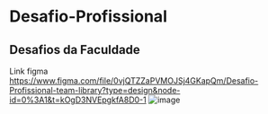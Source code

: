 # Desafio-Profissional
## Desafios da Faculdade
Link figma https://www.figma.com/file/0vjQTZZaPVMOJSj4GKapQm/Desafio-Profissional-team-library?type=design&node-id=0%3A1&t=kOgD3NVEpgkfA8D0-1
![image](https://github.com/Hudson-Matias/Desafio-Profissional/assets/118847988/6def772a-8041-4b97-b31d-88527512fe36)

